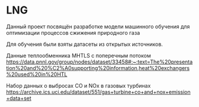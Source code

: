 # LNG
Данный проект посвящён разработке модели машинного обучения для оптимизации процессов сжижения природного газа

Для обучения были взяты датасеты из открытых источников.

Данные теплообменника MHTLS с поперечным потоком
https://data.pnnl.gov/group/nodes/dataset/33458#:~:text=The%20presentation%20and%20%C2%A0supporting%20information,heat%20exchangers%20used%20in%20HTL

Набор данных о выбросах CO и NOx в газовых турбинах
https://archive.ics.uci.edu/dataset/551/gas+turbine+co+and+nox+emission+data+set
